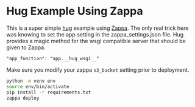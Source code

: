 # Hug Example Using Zappa

This is a super simple [hug](http://www.hug.rest/) example using [Zappa](https://github.com/Miserlou/Zappa). The only real trick here was knowing to set
the app setting in the zappa_settings.json file. Hug provides a magic method for the wsgi compatible
server that should be given to Zappa.  

`"app_function": "app.__hug_wsgi__"`

Make sure you modify your zappa `s3_bucket` setting prior to deployment.

```bash
python -m venv env
source env/bin/activate
pip install -r requirements.txt
zappa deploy
```